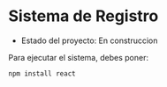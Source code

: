 <h1>  Sistema de Registro </h1>

- Estado del proyecto: En construccion

Para ejecutar el sistema, debes poner:

```npm install react```
